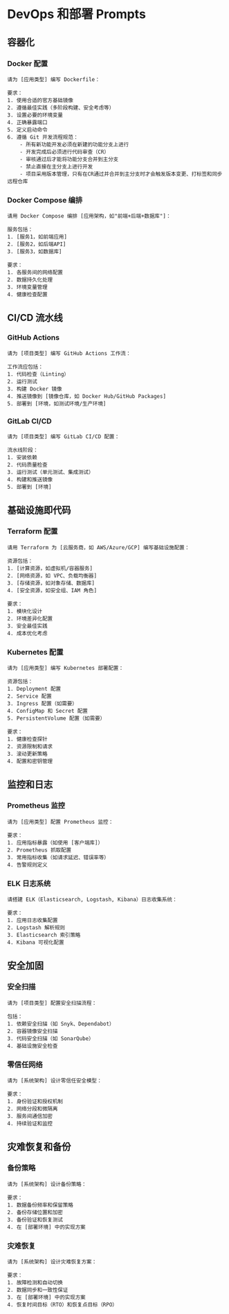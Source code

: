 # DevOps 和部署 Prompts

## 容器化

### Docker 配置
```
请为 [应用类型] 编写 Dockerfile：

要求：
1. 使用合适的官方基础镜像
2. 遵循最佳实践（多阶段构建、安全考虑等）
3. 设置必要的环境变量
4. 正确暴露端口
5. 定义启动命令
6. 遵循 Git 开发流程规范：
    - 所有新功能开发必须在新建的功能分支上进行
    - 开发完成后必须进行代码审查（CR）
    - 审核通过后才能将功能分支合并到主分支
    - 禁止直接在主分支上进行开发
    - 项目采用版本管理，只有在CR通过并合并到主分支时才会触发版本变更、打标签和同步远程仓库
```

### Docker Compose 编排
```
请用 Docker Compose 编排 [应用架构，如"前端+后端+数据库"]：

服务包括：
1. [服务1，如前端应用]
2. [服务2，如后端API]
3. [服务3，如数据库]

要求：
1. 各服务间的网络配置
2. 数据持久化处理
3. 环境变量管理
4. 健康检查配置
```

## CI/CD 流水线

### GitHub Actions
```
请为 [项目类型] 编写 GitHub Actions 工作流：

工作流应包括：
1. 代码检查（Linting）
2. 运行测试
3. 构建 Docker 镜像
4. 推送镜像到 [镜像仓库，如 Docker Hub/GitHub Packages]
5. 部署到 [环境，如测试环境/生产环境]
```

### GitLab CI/CD
```
请为 [项目类型] 编写 GitLab CI/CD 配置：

流水线阶段：
1. 安装依赖
2. 代码质量检查
3. 运行测试（单元测试、集成测试）
4. 构建和推送镜像
5. 部署到 [环境]
```

## 基础设施即代码

### Terraform 配置
```
请用 Terraform 为 [云服务商，如 AWS/Azure/GCP] 编写基础设施配置：

资源包括：
1. [计算资源，如虚拟机/容器服务]
2. [网络资源，如 VPC、负载均衡器]
3. [存储资源，如对象存储、数据库]
4. [安全资源，如安全组、IAM 角色]

要求：
1. 模块化设计
2. 环境差异化配置
3. 安全最佳实践
4. 成本优化考虑
```

### Kubernetes 配置
```
请为 [应用类型] 编写 Kubernetes 部署配置：

资源包括：
1. Deployment 配置
2. Service 配置
3. Ingress 配置（如需要）
4. ConfigMap 和 Secret 配置
5. PersistentVolume 配置（如需要）

要求：
1. 健康检查探针
2. 资源限制和请求
3. 滚动更新策略
4. 配置和密钥管理
```

## 监控和日志

### Prometheus 监控
```
请为 [应用类型] 配置 Prometheus 监控：

要求：
1. 应用指标暴露（如使用 [客户端库]）
2. Prometheus 抓取配置
3. 常用指标收集（如请求延迟、错误率等）
4. 告警规则定义
```

### ELK 日志系统
```
请搭建 ELK（Elasticsearch, Logstash, Kibana）日志收集系统：

要求：
1. 应用日志收集配置
2. Logstash 解析规则
3. Elasticsearch 索引策略
4. Kibana 可视化配置
```

## 安全加固

### 安全扫描
```
请为 [项目类型] 配置安全扫描流程：

包括：
1. 依赖安全扫描（如 Snyk、Dependabot）
2. 容器镜像安全扫描
3. 代码安全扫描（如 SonarQube）
4. 基础设施安全检查
```

### 零信任网络
```
请为 [系统架构] 设计零信任安全模型：

要求：
1. 身份验证和授权机制
2. 网络分段和微隔离
3. 服务间通信加密
4. 持续验证和监控
```

## 灾难恢复和备份

### 备份策略
```
请为 [系统架构] 设计备份策略：

要求：
1. 数据备份频率和保留策略
2. 备份存储位置和加密
3. 备份验证和恢复测试
4. 在 [部署环境] 中的实现方案
```

### 灾难恢复
```
请为 [系统架构] 设计灾难恢复方案：

要求：
1. 故障检测和自动切换
2. 数据同步和一致性保证
3. 在 [部署环境] 中的实现方案
4. 恢复时间目标（RTO）和恢复点目标（RPO）
```
